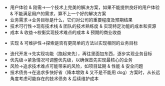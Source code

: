 - 用户体验 & 刚需->一个技术上完美的解决方案，如果不能提供良好的用户体验 & 不能满足用户的需求，算不上一个好的解决方案
- 业务需求->业务目标是什么，它们对公司的重要程度及预期结果
- 技术可行性->现有技术栈 & 团队的技术熟练度 & 实现特定功能的成本和资源
- 成本 & 收益->权衡实现技术难点的成本 & 预期的商业收益
* 实现 & 可维护性->探索是否有更简单的方法以实现相同的业务目标
- 迭代开发->先实现功能（跑起来先），再往里面加东西，逐步实现业务目标
- 优先级->紧急情况可调整优先级，以确保首先实现最核心的业务
- 风险->追求技术难点可能带来的风险，如项目延期 & 性能 & 安全问题
- 技术债务->在追求多快好省（降本增效 & 又不是不能用 dog）方案时，从长远角度考虑可能存在的技术债务 & 后续维护成本
